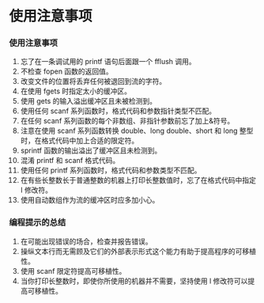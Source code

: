 # 使用注意事项

### 使用注意事项

1. 忘了在一条调试用的 printf 语句后面跟一个 fflush 调用。
2. 不检查 fopen 函数的返回值。
3. 改变文件的位置将丢弃任何被退回到流的字符。
4. 在使用 fgets 时指定太小的缓冲区。
5. 使用 gets 的输入溢出缓冲区且未被检测到。
6. 使用任何 scanf 系列函数时，格式代码和参数指针类型不匹配。
7. 在任何 scanf 系列函数的每个非数组、非指针参数前忘了加上&符号。
8. 注意在使用 scanf 系列函数转换 double、long double、short 和 long 整型时，在格式代码中加上合适的限定符。
9. sprintf 函数的输出溢出了缓冲区且未检测到。
10. 混淆 printf 和 scanf 格式代码。
11. 使用任何 printf 系列函数时，格式代码和参数类型不匹配。
12. 在有些长整数长于普通整数的机器上打印长整数值时，忘了在格式代码中指定 l 修改符。
13. 使用自动数组作为流的缓冲区时应多加小心。



### 编程提示的总结

1. 在可能出现错误的场合，检查并报告错误。
2. 操纵文本行而无需顾及它们的外部表示形式这个能力有助于提高程序的可移植性。
3. 使用 scanf 限定符提高可移植性。
4. 当你打印长整数时，即使你所使用的机器并不需要，坚持使用 l 修改符可以提高可移植性。



